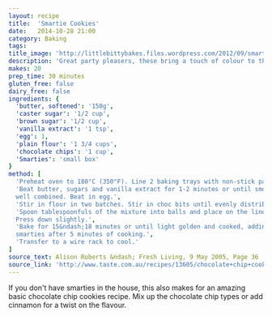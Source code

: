 ```yaml
---
layout: recipe
title:  'Smartie Cookies'
date:   2014-10-28 21:00
category: Baking
tags:
title_image: 'http://littlebittybakes.files.wordpress.com/2012/09/smarties-sugar-cookies.jpg'
description: 'Great party pleasers, these bring a touch of colour to the table.'
makes: 20
prep_time: 30 minutes
gluten_free: false
dairy_free: false
ingredients: {
  'butter, softened': '150g',
  'caster sugar': '1/2 cup',
  'brown sugar': '1/2 cup',
  'vanilla extract': '1 tsp',
  'egg': 1,
  'plain flour': '1 3/4 cups',
  'chocolate chips': '1 cup',
  'Smarties': 'small box'
}
method: [
  'Preheat oven to 180°C (350°F). Line 2 baking trays with non-stick paper.',
  'Beat butter, sugars and vanilla extract for 1-2 minutes or until smooth and
  well combined. Beat in egg.',
  'Stir in flour in two batches. Stir in choc bits until evenly distributed.',
  'Spoon tablespoonfuls of the mixture into balls and place on the lined trays.
  Press down slightly.',
  'Bake for 15&ndash;18 minutes or until light golden and cooked, adding the
  smarties after 5 minutes of cooking.',
  'Transfer to a wire rack to cool.'
]
source_text: Alison Roberts &ndash; Fresh Living, 9 May 2005, Page 36
source_link: 'http://www.taste.com.au/recipes/13605/chocolate+chip+cookies'
---
```

If you don't have smarties in the house, this also makes for an amazing basic
chocolate chip cookies recipe. Mix up the chocolate chip types or add cinnamon
for a twist on the flavour.
